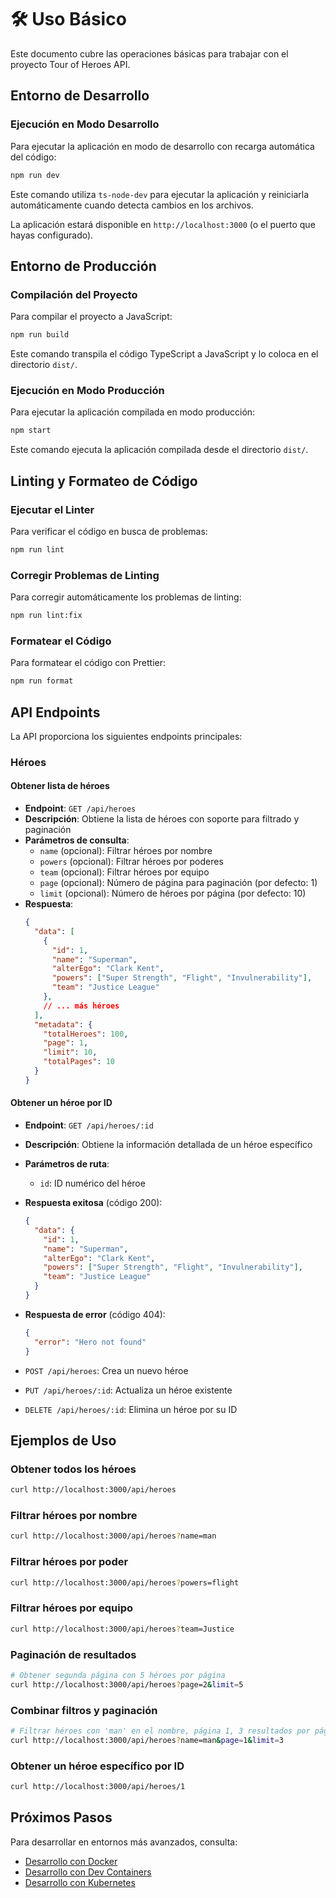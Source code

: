 # 🛠️ Uso Básico

Este documento cubre las operaciones básicas para trabajar con el proyecto Tour of Heroes API.

## Entorno de Desarrollo

### Ejecución en Modo Desarrollo

Para ejecutar la aplicación en modo de desarrollo con recarga automática del código:

```bash
npm run dev
```

Este comando utiliza `ts-node-dev` para ejecutar la aplicación y reiniciarla automáticamente cuando detecta cambios en los archivos.

La aplicación estará disponible en `http://localhost:3000` (o el puerto que hayas configurado).

## Entorno de Producción

### Compilación del Proyecto

Para compilar el proyecto a JavaScript:

```bash
npm run build
```

Este comando transpila el código TypeScript a JavaScript y lo coloca en el directorio `dist/`.

### Ejecución en Modo Producción

Para ejecutar la aplicación compilada en modo producción:

```bash
npm start
```

Este comando ejecuta la aplicación compilada desde el directorio `dist/`.

## Linting y Formateo de Código

### Ejecutar el Linter

Para verificar el código en busca de problemas:

```bash
npm run lint
```

### Corregir Problemas de Linting

Para corregir automáticamente los problemas de linting:

```bash
npm run lint:fix
```

### Formatear el Código

Para formatear el código con Prettier:

```bash
npm run format
```

## API Endpoints

La API proporciona los siguientes endpoints principales:

### Héroes

#### Obtener lista de héroes

- **Endpoint**: `GET /api/heroes`
- **Descripción**: Obtiene la lista de héroes con soporte para filtrado y paginación
- **Parámetros de consulta**:
  - `name` (opcional): Filtrar héroes por nombre
  - `powers` (opcional): Filtrar héroes por poderes
  - `team` (opcional): Filtrar héroes por equipo
  - `page` (opcional): Número de página para paginación (por defecto: 1)
  - `limit` (opcional): Número de héroes por página (por defecto: 10)
- **Respuesta**:
  ```json
  {
    "data": [
      {
        "id": 1,
        "name": "Superman",
        "alterEgo": "Clark Kent",
        "powers": ["Super Strength", "Flight", "Invulnerability"],
        "team": "Justice League"
      },
      // ... más héroes
    ],
    "metadata": {
      "totalHeroes": 100,
      "page": 1,
      "limit": 10,
      "totalPages": 10
    }
  }
  ```

#### Obtener un héroe por ID

- **Endpoint**: `GET /api/heroes/:id`
- **Descripción**: Obtiene la información detallada de un héroe específico
- **Parámetros de ruta**:
  - `id`: ID numérico del héroe
- **Respuesta exitosa** (código 200):
  ```json
  {
    "data": {
      "id": 1,
      "name": "Superman",
      "alterEgo": "Clark Kent",
      "powers": ["Super Strength", "Flight", "Invulnerability"],
      "team": "Justice League"
    }
  }
  ```
- **Respuesta de error** (código 404):
  ```json
  {
    "error": "Hero not found"
  }
  ```

- `POST /api/heroes`: Crea un nuevo héroe
- `PUT /api/heroes/:id`: Actualiza un héroe existente
- `DELETE /api/heroes/:id`: Elimina un héroe por su ID

## Ejemplos de Uso

### Obtener todos los héroes

```bash
curl http://localhost:3000/api/heroes
```

### Filtrar héroes por nombre

```bash
curl http://localhost:3000/api/heroes?name=man
```

### Filtrar héroes por poder

```bash
curl http://localhost:3000/api/heroes?powers=flight
```

### Filtrar héroes por equipo

```bash
curl http://localhost:3000/api/heroes?team=Justice
```

### Paginación de resultados

```bash
# Obtener segunda página con 5 héroes por página
curl http://localhost:3000/api/heroes?page=2&limit=5
```

### Combinar filtros y paginación

```bash
# Filtrar héroes con 'man' en el nombre, página 1, 3 resultados por página
curl http://localhost:3000/api/heroes?name=man&page=1&limit=3
```

### Obtener un héroe específico por ID

```bash
curl http://localhost:3000/api/heroes/1
```

## Próximos Pasos

Para desarrollar en entornos más avanzados, consulta:

- [Desarrollo con Docker](./docker-development.md)
- [Desarrollo con Dev Containers](./dev-containers.md)
- [Desarrollo con Kubernetes](./kubernetes-development.md)